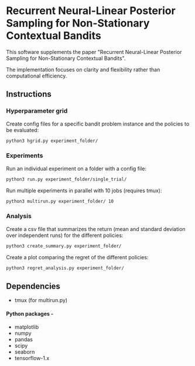 # Recurrent Neural-Linear Posterior Sampling for Non-Stationary Contextual Bandits

This software supplements the paper "Recurrent Neural-Linear Posterior Sampling for Non-Stationary Contextual Bandits".

The implementation focuses on clarity and flexibility rather than computational efficiency.

## Instructions

### Hyperparameter grid

Create config files for a specific bandit problem instance and the policies to be evaluated:

```bash
python3 hgrid.py experiment_folder/
```

### Experiments

Run an individual experiment on a folder with a config file:
```bash
python3 run.py experiment_folder/single_trial/
```

Run multiple experiments in parallel with 10 jobs (requires tmux):

```bash
python3 multirun.py experiment_folder/ 10
```

### Analysis 

Create a csv file that summarizes the return (mean and standard deviation over independent runs) for the different policies:

```bash
python3 create_summary.py experiment_folder/
```

Create a plot comparing the regret of the different policies:

```bash
python3 regret_analysis.py experiment_folder/
```

## Dependencies

- tmux (for multirun.py)

#### Python packages -

- matplotlib
- numpy
- pandas
- scipy
- seaborn
- tensorflow-1.x
 
